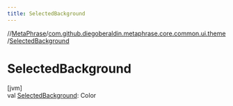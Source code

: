 ```yaml
---
title: SelectedBackground
---
```

//[MetaPhrase](../../index.html)/[com.github.diegoberaldin.metaphrase.core.common.ui.theme](index.html)/[SelectedBackground](-selected-background.html)



# SelectedBackground



[jvm]\
val [SelectedBackground](-selected-background.html): Color





